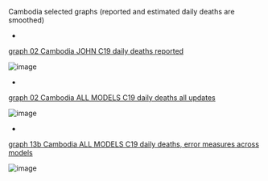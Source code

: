 Cambodia selected graphs (reported and estimated daily deaths are smoothed) 

*

[graph 02 Cambodia JOHN C19 daily deaths reported](https://github.com/pourmalek/CovidLongitudinal/blob/main/output/countries/Cambodia/graph%2002%20Cambodia%20JOHN%20C19%20daily%20deaths%20reported.pdf)

![image](https://github.com/pourmalek/CovidLongitudinal/assets/30849720/94480307-b0c1-4ae9-b6d7-596bb8a4ef52)

*

[graph 02 Cambodia ALL MODELS C19 daily deaths all updates](https://github.com/pourmalek/CovidLongitudinal/blob/main/output/countries/Cambodia/graph%2002%20Cambodia%20ALL%20MODELS%20C19%20daily%20deaths%20all%20updates.pdf)

![image](https://github.com/pourmalek/CovidLongitudinal/assets/30849720/c2c44e7a-f26a-4268-95a7-5440daf46680)

*

[graph 13b Cambodia ALL MODELS C19 daily deaths, error measures across models](https://github.com/pourmalek/CovidLongitudinal/blob/main/output/countries/Cambodia/graph%2013b%20Cambodia%20ALL%20MODELS%20C19%20daily%20deaths%2C%20error%20measures%20across%20models.pdf)

![image](https://github.com/pourmalek/CovidLongitudinal/assets/30849720/d8a11e4c-e01d-453e-b657-69b22271b349)

